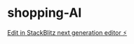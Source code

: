 # shopping-AI

[Edit in StackBlitz next generation editor ⚡️](https://stackblitz.com/~/github.com/HawiAdams/shopping-AI)